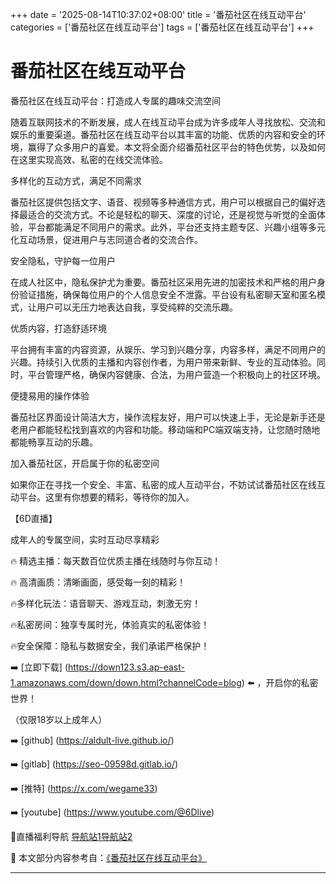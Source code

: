 +++
date = '2025-08-14T10:37:02+08:00'
title = '番茄社区在线互动平台'
categories = ['番茄社区在线互动平台']
tags = ['番茄社区在线互动平台']
+++

# 番茄社区在线互动平台

番茄社区在线互动平台：打造成人专属的趣味交流空间

随着互联网技术的不断发展，成人在线互动平台成为许多成年人寻找放松、交流和娱乐的重要渠道。番茄社区在线互动平台以其丰富的功能、优质的内容和安全的环境，赢得了众多用户的喜爱。本文将全面介绍番茄社区平台的特色优势，以及如何在这里实现高效、私密的在线交流体验。

多样化的互动方式，满足不同需求

番茄社区提供包括文字、语音、视频等多种通信方式，用户可以根据自己的偏好选择最适合的交流方式。不论是轻松的聊天、深度的讨论，还是视觉与听觉的全面体验，平台都能满足不同用户的需求。此外，平台还支持主题专区、兴趣小组等多元化互动场景，促进用户与志同道合者的交流合作。

安全隐私，守护每一位用户

在成人社区中，隐私保护尤为重要。番茄社区采用先进的加密技术和严格的用户身份验证措施，确保每位用户的个人信息安全不泄露。平台设有私密聊天室和匿名模式，让用户可以无压力地表达自我，享受纯粹的交流乐趣。

优质内容，打造舒适环境

平台拥有丰富的内容资源，从娱乐、学习到兴趣分享，内容多样，满足不同用户的兴趣。持续引入优质的主播和内容创作者，为用户带来新鲜、专业的互动体验。同时，平台管理严格，确保内容健康、合法，为用户营造一个积极向上的社区环境。

便捷易用的操作体验

番茄社区界面设计简洁大方，操作流程友好，用户可以快速上手，无论是新手还是老用户都能轻松找到喜欢的内容和功能。移动端和PC端双端支持，让您随时随地都能畅享互动的乐趣。

加入番茄社区，开启属于你的私密空间

如果你正在寻找一个安全、丰富、私密的成人互动平台，不妨试试番茄社区在线互动平台。这里有你想要的精彩，等待你的加入。

【6D直播】

成年人的专属空间，实时互动尽享精彩

🔥 精选主播：每天数百位优质主播在线随时与你互动！

🔥 高清画质：清晰画面，感受每一刻的精彩！

🔥多样化玩法：语音聊天、游戏互动，刺激无穷！

🔥私密房间：独享专属时光，体验真实的私密体验！

🔥安全保障：隐私与数据安全，我们承诺严格保护！

➡️ [立即下载] (https://down123.s3.ap-east-1.amazonaws.com/down/down.html?channelCode=blog) ⬅️ ，开启你的私密世界！

（仅限18岁以上成年人）

➡️ [github] (https://aldult-live.github.io/)

➡️ [gitlab] (https://seo-09598d.gitlab.io/)

➡️ [推特] (https://x.com/wegame33)

➡️ [youtube] (https://www.youtube.com/@6Dlive)

🔞直播福利导航   [导航站1](https://webstack-86085a.gitlab.io/)[导航站2](https://onlygit123-2.github.io/)


📘 本文部分内容参考自：[《番茄社区在线互动平台》](https://webstack-hugo-5.pages.dev/)

---
